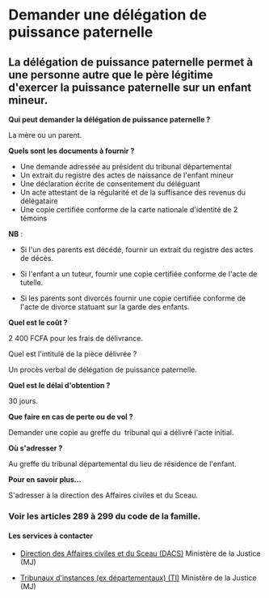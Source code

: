 # Demander une délégation de puissance paternelle

La délégation de puissance paternelle permet à une personne autre que le père légitime d'exercer la puissance paternelle sur un enfant mineur.
----------------------------------------------------------------------------------------------------------------------------------------------

**Qui peut demander la délégation de puissance paternelle ?**

La mère ou un parent.  

**Quels sont les documents à fournir ?**

*   Une demande adressée au président du tribunal départemental
*   Un extrait du registre des actes de naissance de l'enfant mineur
*   Une déclaration écrite de consentement du déléguant
*   Un acte attestant de la régularité et de la suffisance des revenus du délégataire
*   Une copie certifiée conforme de la carte nationale d'identité de 2 témoins  
    

**NB** :  

*   Si l'un des parents est décédé, fournir un extrait du registre des actes de décès.  
    

*   Si l'enfant a un tuteur, fournir une copie certifiée conforme de l'acte de tutelle.
*   Si les parents sont divorcés fournir une copie certifiée conforme de l'acte de divorce statuant sur la garde des enfants.

**Quel est le coût ?**

2 400 FCFA pour les frais de délivrance. 

Quel est l'intitulé de la pièce délivrée ?

Un procès verbal de délégation de puissance paternelle.  

**Quel est le délai d'obtention ?**

30 jours.  

**Que faire en cas de perte ou de vol ?**

Demander une copie au greffe du  tribunal qui a délivré l'acte initial.  

**Où s'adresser ?**

Au greffe du tribunal départemental du lieu de résidence de l'enfant.  

**Pour en savoir plus...**

S'adresser à la direction des Affaires civiles et du Sceau.

### Voir les articles 289 à 299 du code de la famille.

#### Les services à contacter

*   [Direction des Affaires civiles et du Sceau (DACS)](../../../services/direction-des-affaires-civiles-et-du-sceau-dacs.md) Ministère de la Justice (MJ)  
    
*   [Tribunaux d'instances (ex départementaux) (TI)](../../../services/tribunaux-dinstances-ex-departementaux-ti.md) Ministère de la Justice (MJ)